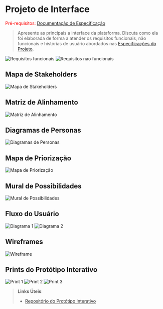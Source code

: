 
# Projeto de Interface

<span style="color:red">Pré-requisitos: <a href="2-Especificação.md"> Documentação de Especificação</a></span>

> Apresente as principais a interface da plataforma. Discuta como ela
> foi elaborada de forma a atender os requisitos funcionais, não
> funcionais e histórias de usuário abordados nas [Especificações do
> Projeto](2-Especificação.md).
<img src="images/RF.jpg" alt="Requisitos funcionais"> 
<img src="images/RNF.jpg" alt="Requisitos nao funcionais">
<a href="https://docs.google.com/document/d/1xR27SsWJA2YgyywcRFJQPwulbOxkBNKMQMz0Ca11rvE/edit?tab=t.0(https://docs.google.com/document/d/1xR27SsWJA2YgyywcRFJQPwulbOxkBNKMQMz0Ca11rvE/edit?tab=t.0)"> </a>


## Mapa de Stakeholders
<img src="images/1.jpg" alt="Mapa de Stakeholders"> 

## Matriz de Alinhamento
<img src="images/2.jpg" alt="Matriz de Alinhamento"> 

## Diagramas de Personas
<img src="images/DP.jpg" alt="Diagramas de Personas"> 

## Mapa de Priorização
<img src="images/mapa_priorização.png" alt="Mapa de Priorização"> 

## Mural de Possibilidades
<img src="images/mural_possibilidades.png" alt="Mural de Possibilidades"> 

## Fluxo do Usuário
<img src="images/diagrama1_melhorada.jpg" alt="Diagrama 1">
<img src="images/diagrama2_melhorada.jpg" alt="Diagrama 2">

## Wireframes
<img src="images/Wireframe.png" alt="Wireframe">

## Prints do Protótipo Interativo
<img src="images/prototipo_1.png" alt="Print 1">
<img src="images/prototipo_2.png" alt="Print 2">
<img src="images/prototipo_3.png" alt="Print 3">

> **Links Úteis**:
> - [Repositório do Protótipo Interativo](https://github.com/Leafar8/prototipo_capitulo_aberto.git)

